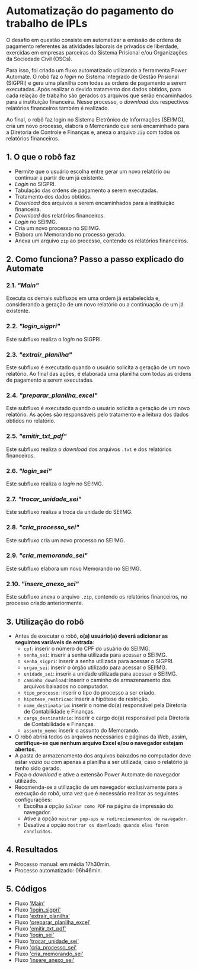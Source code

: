 # Automatização do pagamento do trabalho de IPLs​

O desafio em questão consiste em automatizar a emissão de ordens de pagamento referentes às atividades laborais de privados de liberdade, exercidas em empresas parceiras do Sistema Prisional e/ou Organizações da Sociedade Civil (OSCs).

Para isso, foi criado um fluxo automatizado utilizando a ferramenta Power Automate. O robô faz o *login* no Sistema Integrado de Gestão Prisional (SIGPRI) e gera uma planilha com todas as ordens de pagamento a serem executadas. Após realizar o devido tratamento dos dados obtidos, para cada relação de trabalho são gerados os arquivos que serão encaminhados para a instituição financeira. Nesse processo, o *download* dos respectivos relatórios financeiros também é realizado.

Ao final, o robô faz login no Sistema Eletrônico de Informações (SEI!MG), cria um novo processo, elabora o Memorando que será encaminhado para a Diretoria de Controle e Finanças e, anexa o arquivo `zip` com todos os relatórios financeiros.


<!-- more -->
## 1. O que o robô faz
- Permite que o usuário escolha entre gerar um novo relatório ou continuar a partir de um já existente.
- *Login* no SIGPRI.
- Tabulação das ordens de pagamento a serem executadas.
- Tratamento dos dados obtidos.
- *Download* dos arquivos a serem encaminhados para a instituição financeira.
- *Download* dos relatórios financeiros.
- *Login* no SEI!MG.
- Cria um novo processo no SEI!MG.
- Elabora um Memorando no processo gerado.
- Anexa um arquivo `zip` ao processo, contendo os relatórios financeiros.

## 2. Como funciona? Passo a passo explicado do Automate

### 2.1. *"Main"*
Executa os demais subfluxos em uma ordem já estabelecida e, considerando a geração de um novo relatório ou a continuação de um já existente.

### 2.2. *"login_sigpri"*
Este subfluxo realiza o *login* no SIGPRI.

### 2.3. *"extrair_planilha"*
Este subfluxo é executado quando o usuário solicita a geração de um novo relatório. Ao final das ações, é elaborada uma planilha com todas as ordens de pagamento a serem executadas.

### 2.4. *"preparar_planilha_excel"*
Este subfluxo é executado quando o usuário solicita a geração de um novo relatório. As ações são responsáveis pelo tratamento e a leitura dos dados obtidos no relatório.

### 2.5. *"emitir_txt_pdf"*
Este subfluxo realiza o *download* dos arquivos `.txt` e dos relatórios financeiros.

### 2.6. *"login_sei"*
Este subfluxo realiza o *login* no SEI!MG.

### 2.7. *"trocar_unidade_sei"*
Este subfluxo realiza a troca da unidade do SEI!MG.

### 2.8. *"cria_processo_sei"*
Este subfluxo cria um novo processo no SEI!MG.

### 2.9. *"cria_memorando_sei"*
Este subfluxo elabora um novo Memorando no SEI!MG.

### 2.10. *"insere_anexo_sei"*
Este subfluxo anexa o arquivo `.zip`, contendo os relatórios financeiros, no processo criado anteriormente.

## 3. Utilização do robô
- Antes de executar o robô, **o(a) usuário(a) deverá adicionar as seguintes variáveis de entrada**:
    - `cpf`: inserir o número do CPF do usuário do SEI!MG.
    - `senha_sei`: inserir a senha utilizada para acessar o SEI!MG.
    - `senha_sigpri`: inserir a senha utilizada para acessar o SIGPRI.
    - `orgao_sei`: inserir o órgão utilizado para acessar o SEI!MG.
    - `unidade_sei`: inserir a unidade utilizada para acessar o SEI!MG.
    - `caminho_download`: inserir o caminho de armazenamento dos arquivos baixados no computador.
    - `tipo_processo`: inserir o tipo do processo a ser criado.
    - `hipotese_restricao`: inserir a hipótese de restrição.
    - `nome_destinatario`: inserir o nome do(a) responsável pela Diretoria de Contabilidade e Finanças.
    - `cargo_destinatário`: inserir o cargo do(a) responsável pela Diretoria de Contabilidade e Finanças.
    - `assunto_memo`: inserir o assunto do Memorando.
- O robô abrirá todos os arquivos necessários e páginas da Web, assim, **certifique-se que nenhum arquivo Excel e/ou o navegador estejam abertos**.
- A pasta de armazenamento dos arquivos baixados no computador deve estar *vazia* ou com apenas a planilha a ser utilizada, caso o relatório já tenho sido gerado.
- Faça o *download* e ative a extensão Power Automate do navegador utilizado.
- Recomenda-se a utilização de um navegador exclusivamente para a execução do robô, uma vez que é necessário realizar as seguintes configurações:
    - Escolha a opção `Salvar como PDF` na página de impressão do navegador.
    - Ative a opção `mostrar pop-ups e redirecionamentos do navegador`.
    - Desative a opção `mostrar os downloads quando eles forem concluídos`.

## 4. Resultados
 - Processo manual: em média 17h30min.
 - Processo automatizado: 06h46min.

## 5. Códigos
- Fluxo ['Main'](https://raw.githubusercontent.com/automatiza-mg/biblioteca-de-robos/refs/heads/main/robos/sejusp_depen_ipls/main.txt)
- Fluxo ['login_sigpri'](https://raw.githubusercontent.com/automatiza-mg/biblioteca-de-robos/refs/heads/main/robos/sejusp_depen_ipls/login_sigpri.txt)
- Fluxo ['extrair_planilha'](https://raw.githubusercontent.com/automatiza-mg/biblioteca-de-robos/refs/heads/main/robos/sejusp_depen_ipls/extrair_planilha.txt)
- Fluxo ['preparar_planilha_excel'](https://raw.githubusercontent.com/automatiza-mg/biblioteca-de-robos/refs/heads/main/robos/sejusp_depen_ipls/preparar_planilha_excel.txt)
- Fluxo ['emitir_txt_pdf'](https://raw.githubusercontent.com/automatiza-mg/biblioteca-de-robos/refs/heads/main/robos/sejusp_depen_ipls/emitir_txt_pdf.txt)
- Fluxo ['login_sei'](https://raw.githubusercontent.com/automatiza-mg/biblioteca-de-robos/refs/heads/main/robos/sejusp_depen_ipls/login_sei.txt)
- Fluxo ['trocar_unidade_sei'](https://raw.githubusercontent.com/automatiza-mg/biblioteca-de-robos/refs/heads/main/robos/sejusp_depen_ipls/trocar_unidade_sei.txt)
- Fluxo ['cria_processo_sei'](https://raw.githubusercontent.com/automatiza-mg/biblioteca-de-robos/refs/heads/main/robos/sejusp_depen_ipls/criar_processo_sei.txt)
- Fluxo ['cria_memorando_sei'](https://raw.githubusercontent.com/automatiza-mg/biblioteca-de-robos/refs/heads/main/robos/sejusp_depen_ipls/criar_memo_sei.txt)
- Fluxo ['insere_anexo_sei'](https://raw.githubusercontent.com/automatiza-mg/biblioteca-de-robos/refs/heads/main/robos/sejusp_depen_ipls/insere_anexo_sei.txt)